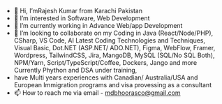 - 👋 Hi, I’mRajesh Kumar from Karachi Pakistan
- 👀 I’m interested in Software, Web Development 
- 🌱 I’m currently working in Advance Web/app Development 
- 💞️ I’m looking to collaborate on my Coding in Java (React/Node/PHP), CSharp, VS Code, AI Latest Coding Technologies and Techniques, Visual Basic, Dot.NET (ASP.NET/ ADO.NET), Figma, WebFlow, Framer, Wordpress, TailwindCSS, Jira, MangoDB, MySQL (SQL/No SQL Both), NPM/Yarn, Script/TypeScript/Coffee, Dockers, Jango and more Currently Phython and DSA under training, 
- have Multi years experiences with Canadian/ Australia/USA and European Immigration programs and visa provessing as a consultant 
- 📫 How to reach me via email - mdbhoorasco@gmail.com

<!---
MdBhoorasCo/MdBhoorasCo is a ✨ special ✨ repository because its `README.md` (this file) appears on your GitHub profile.
You can click the Preview link to take a look at your changes.
--->
